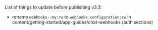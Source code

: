 List of things to update before publishing v3.3:
* rename `webhooks--my:rw` to `webhooks.configuration:rw` in content/getting-started/app-guides/chat-webhooks (auth sections)
